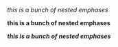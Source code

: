 *this *is *a *bunch* of* nested* emphases*

__this __is __a __bunch__ of__ nested__ emphases__

***this ***is ***a ***bunch*** of*** nested*** emphases***
